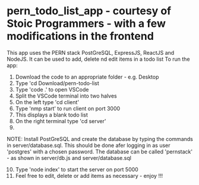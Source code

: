 # pern_todo_list_app - courtesy of Stoic Programmers - with a few modifications in the frontend
This app uses the PERN stack
PostGreSQL, ExpressJS, ReactJS and NodeJS.
It can be used to add, delete nd edit items in a todo list
To run the app:
1. Download the code to an appropriate folder - e.g. Desktop
2. Type 'cd Download/pern-todo-list
3. Type 'code .' to open VSCode
4. Split the VSCode terminal into two halves
5. On the left type 'cd client'
6. Type 'nmp start' to run client on port 3000
7. This displays a blank todo list
8. On the right terminal type 'cd server'
9. 
NOTE: Install PostGreSQL and create the database by typing the commands in server/database.sql.
This should be done afer logging in as user 'postgres' with a chosen password. 
The database can be called 'pernstack' - as shown in server/db.js and server/database.sql

10. Type 'node index' to start the server on port 5000
11. Feel free to edit, delete or add items as necessary - enjoy !!!

